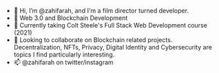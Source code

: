 - 👋 Hi, I’m @zahifarah, and I'm a film director turned developer.
- 👀 Web 3.0 and Blockchain Development
- 🌱 Currently taking Colt Steele's Full Stack Web Development course (2021)
- 💞️ Looking to collaborate on Blockchain related projects. Decentralization, NFTs, Privacy, Digital Identity and Cybersecurity are topics I find particularly interesting.
- 📫 @zahifarah on twitter/instagram

<!---
zahifarah/zahifarah is a ✨ special ✨ repository because its `README.md` (this file) appears on your GitHub profile.
You can click the Preview link to take a look at your changes.
--->
